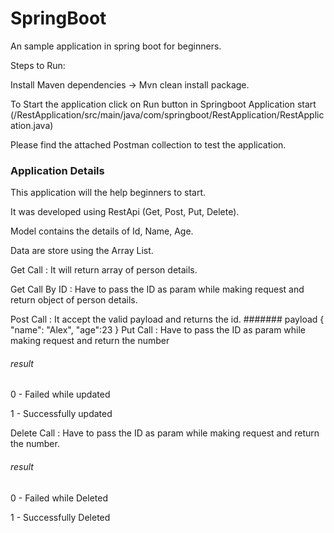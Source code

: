 # SpringBoot

An sample application in spring boot for beginners.

Steps to Run:

Install Maven dependencies
 -> Mvn clean install package.

To Start the application click on Run button in Springboot Application start (/RestApplication/src/main/java/com/springboot/RestApplication/RestApplication.java)

Please find the attached Postman collection to test the application.

### Application Details

This application will the help beginners to start. 

It was developed using RestApi (Get, Post, Put, Delete). 

Model contains the details of Id, Name, Age.

Data are store using the Array List.

Get Call : It will return array of person details.

Get Call By ID : Have to pass the ID as param while making request and return object of person details.

Post Call : It accept the valid payload and returns the id.
  ####### payload
{
	"name": "Alex",
	"age":23
}
 Put Call : Have to pass the ID as param while making request and return the number
 ###### result
 0 - Failed while updated
 
 1 - Successfully updated


 Delete Call : Have to pass the ID as param while making request and return the number.
 ###### result
 0 - Failed while Deleted
 
 1 - Successfully Deleted